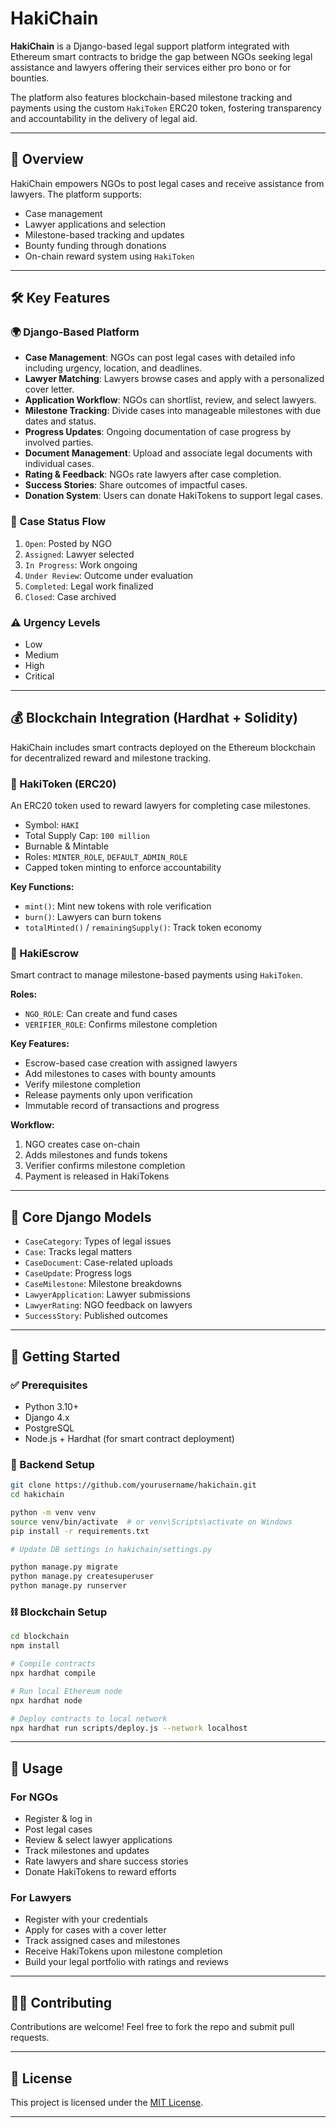 # HakiChain

**HakiChain** is a Django-based legal support platform integrated with Ethereum smart contracts to bridge the gap between NGOs seeking legal assistance and lawyers offering their services either pro bono or for bounties.

The platform also features blockchain-based milestone tracking and payments using the custom `HakiToken` ERC20 token, fostering transparency and accountability in the delivery of legal aid.

---

## 🚀 Overview

HakiChain empowers NGOs to post legal cases and receive assistance from lawyers. The platform supports:

* Case management
* Lawyer applications and selection
* Milestone-based tracking and updates
* Bounty funding through donations
* On-chain reward system using `HakiToken`

---

## 🛠 Key Features

### 🌍 Django-Based Platform

* **Case Management**: NGOs can post legal cases with detailed info including urgency, location, and deadlines.
* **Lawyer Matching**: Lawyers browse cases and apply with a personalized cover letter.
* **Application Workflow**: NGOs can shortlist, review, and select lawyers.
* **Milestone Tracking**: Divide cases into manageable milestones with due dates and status.
* **Progress Updates**: Ongoing documentation of case progress by involved parties.
* **Document Management**: Upload and associate legal documents with individual cases.
* **Rating & Feedback**: NGOs rate lawyers after case completion.
* **Success Stories**: Share outcomes of impactful cases.
* **Donation System**: Users can donate HakiTokens to support legal cases.

### 🧾 Case Status Flow

1. `Open`: Posted by NGO
2. `Assigned`: Lawyer selected
3. `In Progress`: Work ongoing
4. `Under Review`: Outcome under evaluation
5. `Completed`: Legal work finalized
6. `Closed`: Case archived

### ⚠️ Urgency Levels

* Low
* Medium
* High
* Critical

---

## 💰 Blockchain Integration (Hardhat + Solidity)

HakiChain includes smart contracts deployed on the Ethereum blockchain for decentralized reward and milestone tracking.

### 🔐 HakiToken (ERC20)

An ERC20 token used to reward lawyers for completing case milestones.

* Symbol: `HAKI`
* Total Supply Cap: `100 million`
* Burnable & Mintable
* Roles: `MINTER_ROLE`, `DEFAULT_ADMIN_ROLE`
* Capped token minting to enforce accountability

**Key Functions:**

* `mint()`: Mint new tokens with role verification
* `burn()`: Lawyers can burn tokens
* `totalMinted()` / `remainingSupply()`: Track token economy

### 💼 HakiEscrow

Smart contract to manage milestone-based payments using `HakiToken`.

**Roles:**

* `NGO_ROLE`: Can create and fund cases
* `VERIFIER_ROLE`: Confirms milestone completion

**Key Features:**

* Escrow-based case creation with assigned lawyers
* Add milestones to cases with bounty amounts
* Verify milestone completion
* Release payments only upon verification
* Immutable record of transactions and progress

**Workflow:**

1. NGO creates case on-chain
2. Adds milestones and funds tokens
3. Verifier confirms milestone completion
4. Payment is released in HakiTokens

---

## 🧩 Core Django Models

* `CaseCategory`: Types of legal issues
* `Case`: Tracks legal matters
* `CaseDocument`: Case-related uploads
* `CaseUpdate`: Progress logs
* `CaseMilestone`: Milestone breakdowns
* `LawyerApplication`: Lawyer submissions
* `LawyerRating`: NGO feedback on lawyers
* `SuccessStory`: Published outcomes

---

## 🔧 Getting Started

### ✅ Prerequisites

* Python 3.10+
* Django 4.x
* PostgreSQL
* Node.js + Hardhat (for smart contract deployment)

### 🐍 Backend Setup

```bash
git clone https://github.com/yourusername/hakichain.git
cd hakichain

python -m venv venv
source venv/bin/activate  # or venv\Scripts\activate on Windows
pip install -r requirements.txt

# Update DB settings in hakichain/settings.py

python manage.py migrate
python manage.py createsuperuser
python manage.py runserver
```

### ⛓️ Blockchain Setup

```bash
cd blockchain
npm install

# Compile contracts
npx hardhat compile

# Run local Ethereum node
npx hardhat node

# Deploy contracts to local network
npx hardhat run scripts/deploy.js --network localhost
```

---

## 👥 Usage

### For NGOs

* Register & log in
* Post legal cases
* Review & select lawyer applications
* Track milestones and updates
* Rate lawyers and share success stories
* Donate HakiTokens to reward efforts

### For Lawyers

* Register with your credentials
* Apply for cases with a cover letter
* Track assigned cases and milestones
* Receive HakiTokens upon milestone completion
* Build your legal portfolio with ratings and reviews

---

## 👨‍💻 Contributing

Contributions are welcome! Feel free to fork the repo and submit pull requests.

---

## 📜 License

This project is licensed under the [MIT License](LICENSE).

---


